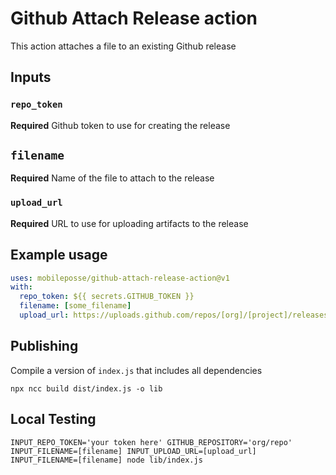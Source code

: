 # Github Attach Release action

This action attaches a file to an existing Github release

## Inputs

### `repo_token`

**Required** Github token to use for creating the release

## `filename`

**Required** Name of the file to attach to the release

### `upload_url`

**Required** URL to use for uploading artifacts to the release

## Example usage

```yaml
uses: mobileposse/github-attach-release-action@v1
with:
  repo_token: ${{ secrets.GITHUB_TOKEN }}
  filename: [some_filename]
  upload_url: https://uploads.github.com/repos/[org]/[project]/releases/[release id]/assets{?name,label}
```

## Publishing

Compile a version of `index.js` that includes all dependencies

```
npx ncc build dist/index.js -o lib
```

## Local Testing

```
INPUT_REPO_TOKEN='your token here' GITHUB_REPOSITORY='org/repo' INPUT_FILENAME=[filename] INPUT_UPLOAD_URL=[upload_url] INPUT_FILENAME=[filename] node lib/index.js
```

